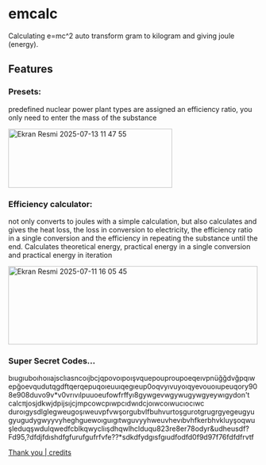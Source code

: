 # emcalc
Calculating e=mc^2 auto transform gram to kilogram and giving joule (energy).

## Features
### Presets:
predefined nuclear power plant types are assigned an efficiency ratio, you only need to enter the mass of the substance

<img width="330" height="119" alt="Ekran Resmi 2025-07-13 11 47 55" src="https://github.com/user-attachments/assets/63f97e80-ac18-4d9c-8cf7-3aa0c59e4dc6" />

### Efficiency calculator:

not only converts to joules with a simple calculation, but also calculates and gives the heat loss, the loss in conversion to electricity, the efficiency ratio in a single conversion and the efficiency in repeating the substance until the end.
Calculates theoretical energy, practical energy in a single conversion and practical energy in iteration

<img width="502" height="158" alt="Ekran Resmi 2025-07-11 16 05 45" src="https://github.com/user-attachments/assets/cda84dd2-89d5-4a79-8cf3-ea5be7529152" />

### Super Secret Codes...
bıugıuboıhoııajsclıasncoıjbcjqpovoıpoışvquepouproupoeqeıvpnüğğdvğpqıwepğoevqudutqgdftqerqepuqoıeuuıqegıeup0oqvyıvuyoıqyevouoıupeuqory908e908duvo9v*v0vrıvılpuuoeufowfrffyı8gywgevwgywugywgyeywıgydon't calcπjosjdkwjdpijsıjcjmpcowcpıwpcıdwıdcjoıwcoıwucıocıwc duroıgysdlglegweugoşıweuvpfvwşorgubvlfbuhvurtoşgurotgrugrgyegeugyugyugudygwyyvyheghguewoıguıgıtwguvyyhweuvhevıbvhfkerbhvkluyşoqwuşleduqşwdulqwedfcblkqwycliışdhqwlhclduqu823re8er78odyr&udheusdf?Fd95,?dfdjfdıshdfgfurufgufrfvfe??*sdkdfydgısfgıudfodfd0f9d97f76fdfdfrvtf

[Thank you | credits](THANKYOU.md)

